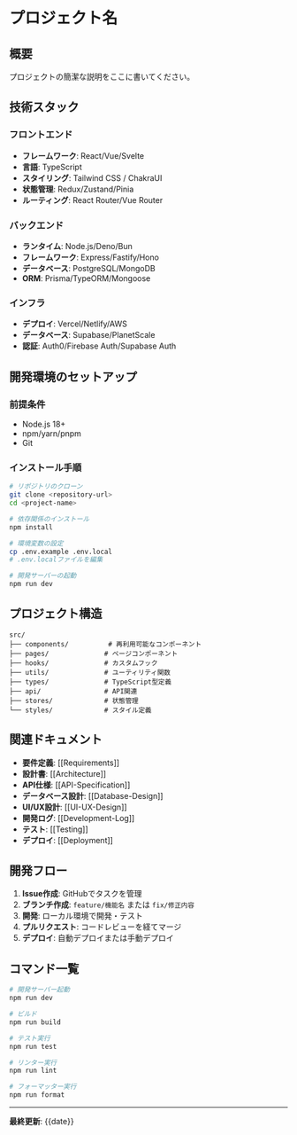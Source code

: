 # プロジェクト名

## 概要
プロジェクトの簡潔な説明をここに書いてください。

## 技術スタック

### フロントエンド
- **フレームワーク**: React/Vue/Svelte
- **言語**: TypeScript
- **スタイリング**: Tailwind CSS / ChakraUI
- **状態管理**: Redux/Zustand/Pinia
- **ルーティング**: React Router/Vue Router

### バックエンド
- **ランタイム**: Node.js/Deno/Bun
- **フレームワーク**: Express/Fastify/Hono
- **データベース**: PostgreSQL/MongoDB
- **ORM**: Prisma/TypeORM/Mongoose

### インフラ
- **デプロイ**: Vercel/Netlify/AWS
- **データベース**: Supabase/PlanetScale
- **認証**: Auth0/Firebase Auth/Supabase Auth

## 開発環境のセットアップ

### 前提条件
- Node.js 18+
- npm/yarn/pnpm
- Git

### インストール手順
```bash
# リポジトリのクローン
git clone <repository-url>
cd <project-name>

# 依存関係のインストール
npm install

# 環境変数の設定
cp .env.example .env.local
# .env.localファイルを編集

# 開発サーバーの起動
npm run dev
```

## プロジェクト構造
```
src/
├── components/          # 再利用可能なコンポーネント
├── pages/              # ページコンポーネント
├── hooks/              # カスタムフック
├── utils/              # ユーティリティ関数
├── types/              # TypeScript型定義
├── api/                # API関連
├── stores/             # 状態管理
└── styles/             # スタイル定義
```

## 関連ドキュメント

- **要件定義**: [[Requirements]]
- **設計書**: [[Architecture]]
- **API仕様**: [[API-Specification]]
- **データベース設計**: [[Database-Design]]
- **UI/UX設計**: [[UI-UX-Design]]
- **開発ログ**: [[Development-Log]]
- **テスト**: [[Testing]]
- **デプロイ**: [[Deployment]]

## 開発フロー

1. **Issue作成**: GitHubでタスクを管理
2. **ブランチ作成**: `feature/機能名` または `fix/修正内容`
3. **開発**: ローカル環境で開発・テスト
4. **プルリクエスト**: コードレビューを経てマージ
5. **デプロイ**: 自動デプロイまたは手動デプロイ

## コマンド一覧

```bash
# 開発サーバー起動
npm run dev

# ビルド
npm run build

# テスト実行
npm run test

# リンター実行
npm run lint

# フォーマッター実行
npm run format
```

---

**最終更新**: {{date}}
